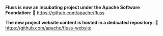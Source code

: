 **Fluss is now an incubating project under the Apache Software Foundation:**
🔗 https://github.com/apache/fluss

**The new project website content is hosted in a dedicated repository:**
🔗 https://github.com/apache/fluss-website
